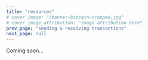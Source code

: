 ```yaml
---
title: "resources"
# cover_image: "/banner-bitcoin-cropped.jpg"
# cover_image_attribution: "image attribution here"
prev_page: "sending & receiving transactions"
next_page: null
---
```


Coming soon...
